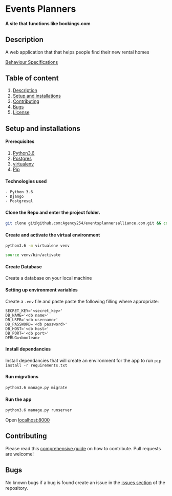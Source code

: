 # Events Planners
#### A site that functions like bookings.com

## Description
A web application that that helps people find their new rental homes

[Behaviour Specifications](specs.md)

## Table of content
1. [Description](#description)
2. [Setup and installations](#setup-and-installations)
3. [Contributing](#contributing)
4. [Bugs](#bugs)
5. [License](#[license](license))


## Setup and installations

#### Prerequisites
1. [Python3.6](https://www.python.org/downloads/)
2. [Postgres](https://www.postgresql.org/download/)
3. [virtualenv](https://virtualenv.pypa.io/en/stable/installation/)
4. [Pip](https://pip.pypa.io/en/stable/installing/)

#### Technologies used
    - Python 3.6
    - Django
    - Postgresql

#### Clone the Repo and enter the project folder.
```bash
git clone git@github.com:Agency254/eventsplannersalliance.com.git && cd eventsplannersalliance.com
```

#### Create and activate the virtual environment
```bash
python3.6 -m virtualenv venv
```

```bash
source venv/bin/activate
```

#### Create Database
Create a database on your local machine

#### Setting up environment variables
Create a `.env` file and paste paste the following filling where appropriate:
```
SECRET_KEY='<secret_key>'
DB_NAME='<db name>'
DB_USER='<db username>'
DB_PASSWORD='<db password>'
DB_HOST='<db host>'
DB_PORT='<db port>'
DEBUG=<boolean>
```

#### Install dependancies
Install dependancies that will create an environment for the app to run
`pip install -r requirements.txt`

#### Run migrations
```bash
python3.6 manage.py migrate
```

#### Run the app
```bash
python3.6 manage.py runserver
```
Open [localhost:8000](http://127.0.0.1:8000/)

## Contributing
Please read this [comprehensive guide](https://opensource.guide/how-to-contribute/) on how to contribute. Pull requests are welcome!

## Bugs
No known bugs if a bug is found create an issue in the [issues section](https://github.com/Agency254/eventsplannersalliance.com/issues) of the repository.